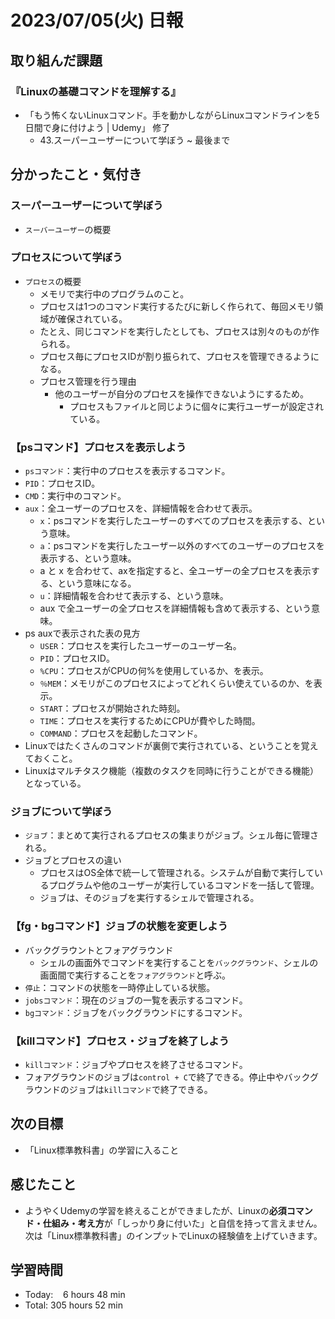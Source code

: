 # 2023/07/05(火) 日報
## 取り組んだ課題
### 『Linuxの基礎コマンドを理解する』
- 「もう怖くないLinuxコマンド。手を動かしながらLinuxコマンドラインを5日間で身に付けよう | Udemy」 修了
  - 43.スーパーユーザーについて学ぼう ~ 最後まで


## 分かったこと・気付き
### スーパーユーザーについて学ぼう
- `スーバーユーザー`の概要

### プロセスについて学ぼう
- `プロセス`の概要
  - メモリで実行中のプログラムのこと。
  - プロセスは1つのコマンド実行するたびに新しく作られて、毎回メモリ領域が確保されている。
  - たとえ、同じコマンドを実行したとしても、プロセスは別々のものが作られる。
  - プロセス毎にプロセスIDが割り振られて、プロセスを管理できるようになる。
  - プロセス管理を行う理由
      - 他のユーザーが自分のプロセスを操作できないようにするため。
          - プロセスもファイルと同じように個々に実行ユーザーが設定されている。

### 【psコマンド】プロセスを表示しよう
- `psコマンド`：実行中のプロセスを表示するコマンド。
- `PID`：プロセスID。
- `CMD`：実行中のコマンド。
- `aux`：全ユーザーのプロセスを、詳細情報を合わせて表示。
  - `x`：psコマンドを実行したユーザーのすべてのプロセスを表示する、という意味。
  - `a`：psコマンドを実行したユーザー以外のすべてのユーザーのプロセスを表示する、という意味。
  - a と x を合わせて、axを指定すると、全ユーザーの全プロセスを表示する、という意味になる。
  - `u`：詳細情報を合わせて表示する、という意味。
  - aux で全ユーザーの全プロセスを詳細情報も含めて表示する、という意味。
- ps auxで表示された表の見方
  - `USER`：プロセスを実行したユーザーのユーザー名。
  - `PID`：プロセスID。
  - `%CPU`：プロセスがCPUの何%を使用しているか、を表示。
  - `％MEM`：メモリがこのプロセスによってどれくらい使えているのか、を表示。
  - `START`：プロセスが開始された時刻。
  - `TIME`：プロセスを実行するためにCPUが費やした時間。
  - `COMMAND`：プロセスを起動したコマンド。
- Linuxではたくさんのコマンドが裏側で実行されている、ということを覚えておくこと。
- Linuxはマルチタスク機能（複数のタスクを同時に行うことができる機能）となっている。
   
### ジョブについて学ぼう
- `ジョブ`：まとめて実行されるプロセスの集まりがジョブ。シェル毎に管理される。
- ジョブとプロセスの違い
  - プロセスはOS全体で統一して管理される。システムが自動で実行しているプログラムや他のユーザーが実行しているコマンドを一括して管理。
  - ジョブは、そのジョブを実行するシェルで管理される。

### 【fg・bgコマンド】ジョブの状態を変更しよう
- バックグラウントとフォアグラウンド
  - シェルの画面外でコマンドを実行することを`バックグラウンド`、シェルの画面間で実行することを`フォアグラウンド`と呼ぶ。
- `停止`：コマンドの状態を一時停止している状態。
- `jobsコマンド`：現在のジョブの一覧を表示するコマンド。
- `bgコマンド`：ジョブをバックグラウンドにするコマンド。

### 【killコマンド】プロセス・ジョブを終了しよう
- `killコマンド`：ジョブやプロセスを終了させるコマンド。
- フォアグラウンドのジョブは`control + C`で終了できる。停止中やバックグラウンドのジョブは`killコマンド`で終了できる。


## 次の目標
- 「Linux標準教科書」の学習に入ること


## 感じたこと
- ようやくUdemyの学習を終えることができましたが、Linuxの**必須コマンド・仕組み・考え方**が「しっかり身に付いた」と自信を持って言えません。 次は「Linux標準教科書」のインプットでLinuxの経験値を上げていきます。

## 学習時間
- Today:&nbsp;&nbsp;&nbsp; 6 hours 48 min
- Total: 305 hours 52 min
